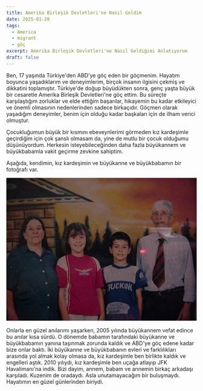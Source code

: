 ```yaml
---
title: Amerika Birleşik Devletleri'ne Nasıl Geldim
date: 2025-01-20
tags:
  - America
  - migrant
  - göç
excerpt: Amerika Birleşik Devletleri'ne Nasıl Geldiğimi Anlatıyorum
draft: false
---
```



Ben, 17 yaşında Türkiye'den ABD'ye göç eden bir göçmenim. Hayatım boyunca yaşadıklarım ve deneyimlerim, birçok insanın ilgisini çekmiş ve dikkatini toplamıştır. Türkiye'de doğup büyüdükten sonra, genç yaşta büyük bir cesaretle Amerika Birleşik Devletleri'ne göç ettim. Bu süreçte karşılaştığım zorluklar ve elde ettiğim başarılar, hikayemin bu kadar etkileyici ve önemli olmasının nedenlerinden sadece birkaçıdır. Göçmen olarak yaşadığım deneyimler, benim için olduğu kadar başkaları için de ilham verici olmuştur.

Çocukluğumun büyük bir kısmını ebeveynlerimi görmeden kız kardeşimle geçirdiğim için çok şanslı olmasam da, yine de mutlu bir çocuk olduğumu düşünüyordum. Herkesin isteyebileceğinden daha fazla büyükannem ve büyükbabamla vakit geçirme zevkine sahiptim.

Aşağıda, kendimin, kız kardeşimin ve büyükanne ve büyükbabamın bir fotoğrafı var.

![](assets/dedem%20ve%20anneannem.jpg)

Onlarla en güzel anılarımı yaşarken, 2005 yılında büyükannem vefat edince bu anılar kısa sürdü. O dönemde babamın tarafındaki büyükanne ve büyükbabamın yanına taşınmak zorunda kaldık ve ABD'ye göç edene kadar bize onlar baktı. İki büyükanne ve büyükbabanın evleri ve farklılıkları arasında yol almak kolay olmasa da, kız kardeşimle ben birlikte kaldık ve engelleri aştık. 2010 yılıydı, kız kardeşimle ben uçağa atlayıp JFK Havalimanı'na indik. Bizi dayim, annem, babam ve annemin birkaç arkadaşı karşıladı. Kuzenim de oradaydı. Asla unutamayacağım bir buluşmaydı. Hayatımın en güzel günlerinden biriydi.